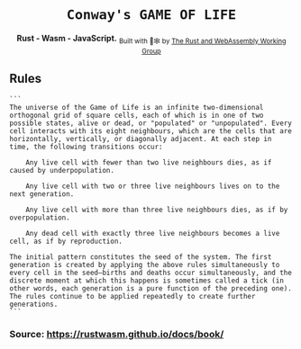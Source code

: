 <div align="center">
  <h1><code>Conway's GAME OF LIFE</code></h1>

  <strong>Rust - Wasm - JavaScript.</strong>
  <sub>Built with 🦀🕸 by <a href="https://rustwasm.github.io/">The Rust and WebAssembly Working Group</a></sub>
</div>

## Rules


    ```
    The universe of the Game of Life is an infinite two-dimensional orthogonal grid of square cells, each of which is in one of two possible states, alive or dead, or "populated" or "unpopulated". Every cell interacts with its eight neighbours, which are the cells that are horizontally, vertically, or diagonally adjacent. At each step in time, the following transitions occur:

        Any live cell with fewer than two live neighbours dies, as if caused by underpopulation.

        Any live cell with two or three live neighbours lives on to the next generation.

        Any live cell with more than three live neighbours dies, as if by overpopulation.

        Any dead cell with exactly three live neighbours becomes a live cell, as if by reproduction.

    The initial pattern constitutes the seed of the system. The first generation is created by applying the above rules simultaneously to every cell in the seed—births and deaths occur simultaneously, and the discrete moment at which this happens is sometimes called a tick (in other words, each generation is a pure function of the preceding one). The rules continue to be applied repeatedly to create further generations.
    ```



### Source: https://rustwasm.github.io/docs/book/

